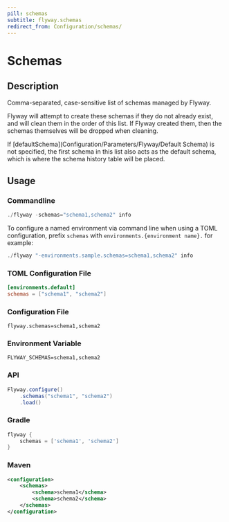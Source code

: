 ```yaml
---
pill: schemas
subtitle: flyway.schemas
redirect_from: Configuration/schemas/
---
```


# Schemas

## Description
Comma-separated, case-sensitive list of schemas managed by Flyway.

Flyway will attempt to create these schemas if they do not already exist, and will clean them in the order of this list.
If Flyway created them, then the schemas themselves will be dropped when cleaning.

If [defaultSchema](Configuration/Parameters/Flyway/Default Schema) is not specified, the first schema in this list also acts as the default schema, which is where the schema history table will be placed.

## Usage

### Commandline
```powershell
./flyway -schemas="schema1,schema2" info
```

To configure a named environment via command line when using a TOML configuration, prefix `schemas` with `environments.{environment name}.` for example:
```powershell
./flyway "-environments.sample.schemas=schema1,schema2" info
```

### TOML Configuration File
```toml
[environments.default]
schemas = ["schema1", "schema2"]
```

### Configuration File
```properties
flyway.schemas=schema1,schema2
```

### Environment Variable
```properties
FLYWAY_SCHEMAS=schema1,schema2
```

### API
```java
Flyway.configure()
    .schemas("schema1", "schema2")
    .load()
```

### Gradle
```groovy
flyway {
    schemas = ['schema1', 'schema2']
}
```

### Maven
```xml
<configuration>
    <schemas>
        <schema>schema1</schema>
        <schema>schema2</schema>
    </schemas>
</configuration>
```
